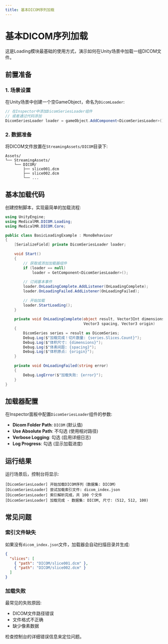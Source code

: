 ```yaml
---
title: 基本DICOM序列加载
---
```

# 基本DICOM序列加载

这是Loading模块最基础的使用方式，演示如何在Unity场景中加载一组DICOM文件。

## 前置准备

### 1. 场景设置

在Unity场景中创建一个空GameObject，命名为`DicomLoader`:

```csharp
// 在Inspector中添加DicomSeriesLoader组件
// 或者通过代码添加
DicomSeriesLoader loader = gameObject.AddComponent<DicomSeriesLoader>();
```

### 2. 数据准备

将DICOM文件放置在`StreamingAssets/DICOM`目录下:

```
Assets/
└── StreamingAssets/
    └── DICOM/
        ├── slice001.dcm
        ├── slice002.dcm
        └── ...
```

## 基本加载代码

创建控制脚本，实现最简单的加载流程:

```csharp
using UnityEngine;
using MedicalMR.DICOM.Loading;
using MedicalMR.DICOM.Core;

public class BasicLoadingExample : MonoBehaviour
{
    [SerializeField] private DicomSeriesLoader loader;
    
    void Start()
    {
        // 获取或添加加载器组件
        if (loader == null)
            loader = GetComponent<DicomSeriesLoader>();
        
        // 订阅基本事件
        loader.OnLoadingComplete.AddListener(OnLoadingComplete);
        loader.OnLoadingFailed.AddListener(OnLoadingFailed);
        
        // 开始加载
        loader.StartLoading();
    }
    
    private void OnLoadingComplete(object result, Vector3Int dimensions, 
                                   Vector3 spacing, Vector3 origin)
    {
        DicomSeries series = result as DicomSeries;
        Debug.Log($"加载完成！切片数量: {series.Slices.Count}");
        Debug.Log($"体积尺寸: {dimensions}");
        Debug.Log($"体素间距: {spacing}");
        Debug.Log($"体积原点: {origin}");
    }
    
    private void OnLoadingFailed(string error)
    {
        Debug.LogError($"加载失败: {error}");
    }
}
```

## 加载器配置

在Inspector面板中配置`DicomSeriesLoader`组件的参数:

- **Dicom Folder Path**: `DICOM` (默认值)
- **Use Absolute Path**: 不勾选 (使用相对路径)
- **Verbose Logging**: 勾选 (启用详细日志)
- **Log Progress**: 勾选 (显示加载进度)

## 运行结果

运行场景后，控制台将显示:

```
[DicomSeriesLoader] 开始加载DICOM序列（数据集: DICOM）
[DicomSeriesLoader] 尝试加载索引文件: dicom_index.json
[DicomSeriesLoader] 索引解析完成，共 100 个文件
[DicomSeriesLoader] 加载完成 - 数据集: DICOM, 尺寸: (512, 512, 100)
```

## 常见问题

### 索引文件缺失

如果没有`dicom_index.json`文件，加载器会自动扫描目录并生成:

```json
{
  "slices": [
    { "path": "DICOM/slice001.dcm" },
    { "path": "DICOM/slice002.dcm" }
  ]
}
```

### 加载失败

最常见的失败原因:
- DICOM文件路径错误
- 文件格式不正确
- 缺少像素数据

检查控制台的详细错误信息来定位问题。